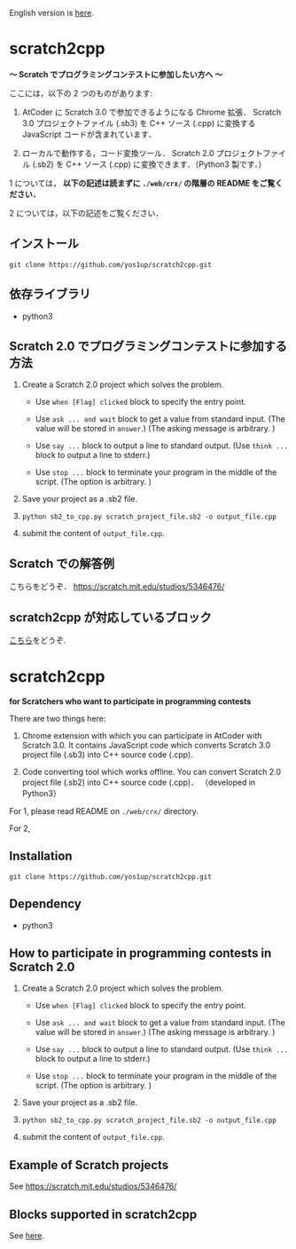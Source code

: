 English version is [here](#eng).

# scratch2cpp

**〜 Scratch でプログラミングコンテストに参加したい方へ 〜**
 
ここには，以下の 2 つのものがあります:

1. AtCoder に Scratch 3.0 で参加できるようになる Chrome 拡張．
Scratch 3.0 プロジェクトファイル (.sb3) を C++ ソース (.cpp) に変換する
JavaScript コードが含まれています．

2. ローカルで動作する，コード変換ツール． Scratch 2.0 プロジェクトファイル (.sb2) を C++ ソース (.cpp) に変換できます．（Python3 製です．）


1 については， **以下の記述は読まずに `./web/crx/` の階層の README をご覧ください．**

2 については，以下の記述をご覧ください． 

## インストール

```
git clone https://github.com/yos1up/scratch2cpp.git
```

## 依存ライブラリ

* python3

## Scratch 2.0 でプログラミングコンテストに参加する方法

1. Create a Scratch 2.0 project which solves the problem.

    * Use `when [Flag] clicked` block to specify the entry point.
    
    * Use `ask ... and wait` block to get a value from standard input. (The value will be stored in `answer`.) (The asking message is arbitrary. )
    
    * Use `say ...` block to output a line to standard output. (Use `think ...` block to output a line to stderr.)
    
    * Use `stop ...` block to terminate your program in the middle of the script. (The option is arbitrary. )

2. Save your project as a .sb2 file.

3. `python sb2_to_cpp.py scratch_project_file.sb2 -o output_file.cpp`

4. submit the content of `output_file.cpp`.

## Scratch での解答例

こちらをどうぞ． https://scratch.mit.edu/studios/5346476/

## scratch2cpp が対応しているブロック

[こちら](./blocks.md)をどうぞ.



<a name="eng"></a>
# scratch2cpp

**for Scratchers who want to participate in programming contests**

There are two things here:

1. Chrome extension with which you can participate in AtCoder with Scratch 3.0.
It contains JavaScript code which converts Scratch 3.0 project file (.sb3) into C++ source code (.cpp).

2. Code converting tool which works offline. You can convert Scratch 2.0 project file (.sb2) into C++ source code (.cpp)． （developed in Python3）

For 1, please read README on `./web/crx/` directory.

For 2, 


## Installation

```
git clone https://github.com/yos1up/scratch2cpp.git
```

## Dependency

* python3

## How to participate in programming contests in Scratch 2.0

1. Create a Scratch 2.0 project which solves the problem.

    * Use `when [Flag] clicked` block to specify the entry point.
    
    * Use `ask ... and wait` block to get a value from standard input. (The value will be stored in `answer`.) (The asking message is arbitrary. )
    
    * Use `say ...` block to output a line to standard output. (Use `think ...` block to output a line to stderr.)
    
    * Use `stop ...` block to terminate your program in the middle of the script. (The option is arbitrary. )

2. Save your project as a .sb2 file.

3. `python sb2_to_cpp.py scratch_project_file.sb2 -o output_file.cpp`

4. submit the content of `output_file.cpp`.

## Example of Scratch projects

See https://scratch.mit.edu/studios/5346476/

## Blocks supported in scratch2cpp

See [here](./blocks.md).
